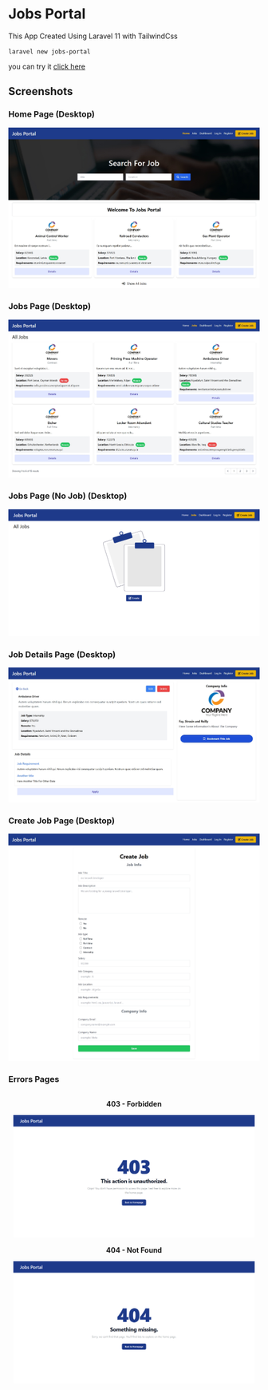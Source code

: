 # Jobs Portal

This App Created Using Laravel 11 with TailwindCss

```
laravel new jobs-portal
```

you can try it <a href="http://my-laravel-app.great-site.net/">click here</a>


## Screenshots

### Home Page (Desktop)
![Home Page](/screenshots/Home.png "Home Page")

### Jobs Page (Desktop)
![Jobs Page](/screenshots/Jobs.png "Jobs Page")

### Jobs Page (No Job) (Desktop)
![Jobs Page No Job](/screenshots/Jobs-No_Jobs.png "Jobs Page No Job")

### Job Details Page (Desktop)
![Job Details Page](/screenshots/Details.png "Job Details Page")


### Create Job Page (Desktop)
![Create Job](/screenshots/Create.png "Create Job")

### Errors Pages


<!-- <p align="center">
    <img src="./screenshots/Forbidden.png" alt="403" width="580" />
    <img src="./screenshots/Not-Found.png" alt="404" width="580" />
</p> -->

<div align="center">
    <div style="display: inline-block; text-align: center; margin: 0 10px;">
        <p><strong>403 - Forbidden</strong></p>
        <img src="./screenshots/Forbidden.png" alt="403" width="570" />
    </div>
    <div style="display: inline-block; text-align: center; margin: 0 10px;">
        <p><strong>404 - Not Found</strong></p>
        <img src="./screenshots/Not-Found.png" alt="404" width="570" />
    </div>
</div>
